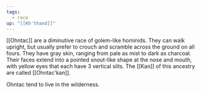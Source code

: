 ```yaml
---
tags:
  - race
up: "[[Kh'thand]]"
---
```

[[Ohntac]] are a diminutive race of golem-like hominids. They can walk upright, but usually prefer to crouch and scramble across the ground on all fours. They have gray skin, ranging from pale as mist to dark as charcoal. Their faces extend into a pointed snout-like shape at the nose and mouth, with yellow eyes that each have 3 vertical slits. The [[Kan]] of this ancestry are called [[Ohntac'kan]].

Ohntac tend to live in the wilderness. 
